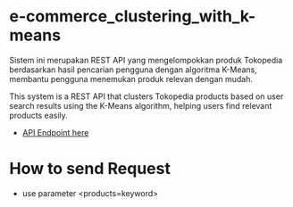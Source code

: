 # e-commerce_clustering_with_k-means

Sistem ini merupakan REST API yang mengelompokkan produk Tokopedia berdasarkan hasil pencarian pengguna dengan algoritma K-Means, membantu pengguna menemukan produk relevan dengan mudah.

This system is a REST API that clusters Tokopedia products based on user search results using the K-Means algorithm, helping users find relevant products easily.

- [API Endpoint here](https://klasterify.andrianation.my.id/clustering?products=)

# How to send Request
- use parameter <products=keyword>

